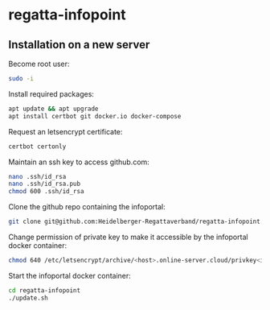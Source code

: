 # regatta-infopoint

## Installation on a new server

Become root user:
```bash
sudo -i
```

Install required packages:
```bash
apt update && apt upgrade
apt install certbot git docker.io docker-compose
```

Request an letsencrypt certificate:
```bash
certbot certonly
```

Maintain an ssh key to access github.com:
```bash
nano .ssh/id_rsa
nano .ssh/id_rsa.pub
chmod 600 .ssh/id_rsa
```

Clone the github repo containing the infoportal:
```bash
git clone git@github.com:Heidelberger-Regattaverband/regatta-infopoint.git
```

Change permission of private key to make it accessible by the infoportal docker container:
```bash
chmod 640 /etc/letsencrypt/archive/<host>.online-server.cloud/privkey<id>.pem
```

Start the infoportal docker container:
```bash
cd regatta-infopoint
./update.sh
```
